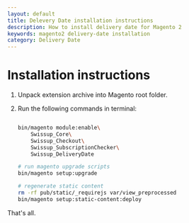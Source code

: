 ```yaml
---
layout: default
title: Delevery Date installation instructions
description: How to install delivery date for Magento 2
keywords: magento2 delivery-date installation
category: Delivery Date
---
```


# Installation instructions

 1. Unpack extension archive into Magento root folder.
 2. Run the following commands in terminal:

    ```bash

    bin/magento module:enable\
        Swissup_Core\
        Swissup_Checkout\
        Swissup_SubscriptionChecker\
        Swissup_DeliveryDate

    # run magento upgrade scripts
    bin/magento setup:upgrade

    # regenerate static content
    rm -rf pub/static/_requirejs var/view_preprocessed
    bin/magento setup:static-content:deploy
    ```

That's all.
